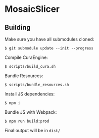# MosaicSlicer

## Building

Make sure you have all submodules cloned:

```
$ git submodule update --init --progress
```

Compile CuraEngine:

```
$ scripts/build_cura.sh
```

Bundle Resources:

```
$ scripts/bundle_resources.sh
```

Install JS dependencies:

```
$ npm i
```

Bundle JS with Webpack:

```
$ npm run build:prod
```

Final output will be in `dist/`

